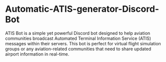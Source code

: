 # Automatic-ATIS-generator-Discord-Bot
ATIS Bot is a simple yet powerful Discord bot designed to help aviation communities broadcast Automated Terminal Information Service (ATIS) messages within their servers. This bot is perfect for virtual flight simulation groups or any aviation-related communities that need to share updated airport information in real-time.
